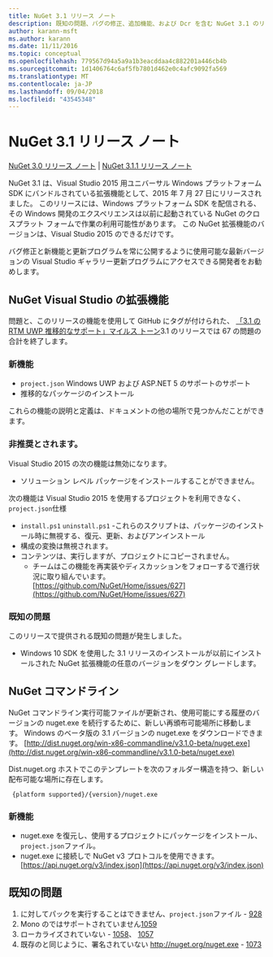 ```yaml
---
title: NuGet 3.1 リリース ノート
description: 既知の問題、バグの修正、追加機能、および Dcr を含む NuGet 3.1 のリリース ノート。
author: karann-msft
ms.author: karann
ms.date: 11/11/2016
ms.topic: conceptual
ms.openlocfilehash: 779567d94a5a9a1b3eacddaa4c882201a446cb4b
ms.sourcegitcommit: 1d1406764c6af5fb7801d462e0c4afc9092fa569
ms.translationtype: MT
ms.contentlocale: ja-JP
ms.lasthandoff: 09/04/2018
ms.locfileid: "43545348"
---
```

# <a name="nuget-31-release-notes"></a>NuGet 3.1 リリース ノート

[NuGet 3.0 リリース ノート](../release-notes/nuget-3.0.0.md) | [NuGet 3.1.1 リリース ノート](../release-notes/nuget-3.1.1.md)

NuGet 3.1 は、Visual Studio 2015 用ユニバーサル Windows プラットフォーム SDK にバンドルされている拡張機能として、2015 年 7 月 27 日にリリースされました。 このリリースには、Windows プラットフォーム SDK を配信される、その Windows 開発のエクスペリエンスは以前に起動されている NuGet のクロスプラット フォームで作業の利用可能性があります。 この NuGet 拡張機能のバージョンは、Visual Studio 2015 のできるだけです。

バグ修正と新機能と更新プログラムを常に公開するように使用可能な最新バージョンの Visual Studio ギャラリー更新プログラムにアクセスできる開発者をお勧めします。

## <a name="nuget-visual-studio-extension"></a>NuGet Visual Studio の拡張機能

問題と、このリリースの機能を使用して GitHub にタグが付けられた、 [「3.1 の RTM UWP 推移的なサポート」マイルス トーン](https://github.com/NuGet/Home/issues?utf8=%E2%9C%93&q=is%3Aclosed+milestone%3A%223.1+RTM+UWP+transitive+support%22+)3.1 のリリースでは 67 の問題の合計を終了します。

### <a name="new-features"></a>新機能

* `project.json` Windows UWP および ASP.NET 5 のサポートのサポート
* 推移的なパッケージのインストール

これらの機能の説明と定義は、ドキュメントの他の場所で見つかんだことができます。

### <a name="deprecated"></a>非推奨とされます。

Visual Studio 2015 の次の機能は無効になります。

* ソリューション レベル パッケージをインストールすることができません。

次の機能は Visual Studio 2015 を使用するプロジェクトを利用できなく、`project.json`仕様

* `install.ps1` `uninstall.ps1` -これらのスクリプトは、パッケージのインストール時に無視する、復元、更新、およびアンインストール
* 構成の変換は無視されます。
* コンテンツは、実行しますが、プロジェクトにコピーされません。
    * チームはこの機能を再実装やディスカッションをフォローするで進行状況に取り組んでいます。 [https://github.com/NuGet/Home/issues/627](https://github.com/NuGet/Home/issues/627)


### <a name="known-issues"></a>既知の問題

このリリースで提供される既知の問題が発生しました。

* Windows 10 SDK を使用した 3.1 リリースのインストールが以前にインストールされた NuGet 拡張機能の任意のバージョンをダウン グレードします。

## <a name="nuget-command-line"></a>NuGet コマンドライン

NuGet コマンドライン実行可能ファイルが更新され、使用可能にする履歴のバージョンの nuget.exe を続行するために、新しい再頒布可能場所に移動します。  Windows のベータ版の 3.1 バージョンの nuget.exe をダウンロードできます。 [http://dist.nuget.org/win-x86-commandline/v3.1.0-beta/nuget.exe](http://dist.nuget.org/win-x86-commandline/v3.1.0-beta/nuget.exe)

Dist.nuget.org ホストでこのテンプレートを次のフォルダー構造を持つ、新しい配布可能な場所に存在します。

     {platform supported}/{version}/nuget.exe

### <a name="new-features"></a>新機能

* nuget.exe を復元し、使用するプロジェクトにパッケージをインストール、`project.json`ファイル。
* nuget.exe に接続しで NuGet v3 プロトコルを使用できます。 [https://api.nuget.org/v3/index.json](https://api.nuget.org/v3/index.json)

## <a name="known-issues"></a>既知の問題 ##

1.    に対してパックを実行することはできません、`project.json`ファイル - [928](https://github.com/NuGet/Home/issues/928)
2.    Mono のではサポートされていません[1059](https://github.com/NuGet/Home/issues/1059)
3.    ローカライズされていない - [1058](https://github.com/NuGet/Home/issues/1058)、 [1057](https://github.com/NuGet/Home/issues/1057)
4.    既存のと同じように、署名されていない http://nuget.org/nuget.exe  -  [1073](https://github.com/NuGet/Home/issues/1073)
